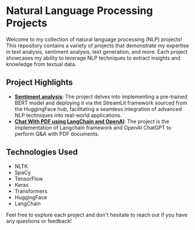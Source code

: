 # Natural Language Processing Projects

Welcome to my collection of natural language processing (NLP) projects! This repository contains a variety of projects that demonstrate my expertise in text analysis, sentiment analysis, text generation, and more. Each project showcases my ability to leverage NLP techniques to extract insights and knowledge from textual data.

## Project Highlights

- **[Sentiment analysis](https://github.com/jahnvisikligar/NLP_projects/tree/main/Sentiment_analysis)**: The project delves into implementing a pre-trained BERT model and deploying it via the StreamLit framework sourced from the HuggingFace hub, facilitating a seamless integration of advanced NLP techniques into real-world applications.
- **[Chat With PDF using LangChain and OpenAI](https://github.com/jahnvisikligar/NLP_projects/tree/main/Chat_with_PDF)**: The project is the implementation of Langchain framework and OpenAI ChatGPT to perform Q&A with PDF documents.
## Technologies Used

- NLTK
- SpaCy
- TensorFlow
- Keras
- Transformers
- HuggingFace
- LangChain

Feel free to explore each project and don't hesitate to reach out if you have any questions or feedback!
